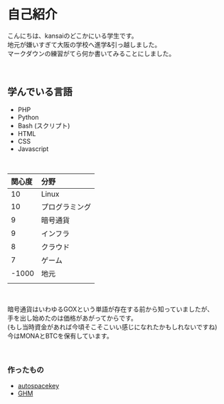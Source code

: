 # 自己紹介  
こんにちは、kansaiのどこかにいる学生です。  
地元が嫌いすぎて大阪の学校へ進学&引っ越しました。  
マークダウンの練習がてら何か書いてみることにしました。  

<br>

## 学んでいる言語  
+ PHP
+ Python
+ Bash (スクリプト)
+ HTML  
+ CSS  
+ Javascript  

<br>


|関心度|分野|
|:-- |:--|
|10| Linux|
|10|プログラミング
|9| 暗号通貨
|9|インフラ|
|8|クラウド|
|7|ゲーム|
|-1000|地元|
| | | |

  
<br>

暗号通貨はいわゆるGOXという単語が存在する前から知っていましたが、  
手を出し始めたのは価格があがってからです。  
(もし当時資金があれば今頃そこそこいい感じになれたかもしれないですね)  
今はMONAとBTCを保有しています。

<br>

### 作ったもの
+ [autospacekey](https://github.com/kansai-gamer/autospacekey)  
+ [GHM](https://github.com/kansai-gamer/GHM)  

